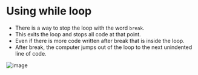# Using while loop

- There is a way to stop the loop with the word `break`. 
- This exits the loop and stops all code at that point. 
- Even if there is more code written after break that is inside the loop.
- After break, the computer jumps out of the loop to the next unindented line of code.

![image](https://user-images.githubusercontent.com/96468875/223475261-5947ac58-4173-4547-ba36-53135c16824e.png)
